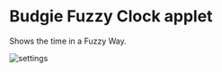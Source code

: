# Budgie Fuzzy Clock applet
Shows the time in a Fuzzy Way.

![settings](https://github.com/UbuntuBudgie/budgie-extras/blob/master/budgie-fuzzyclock/menu.png)
